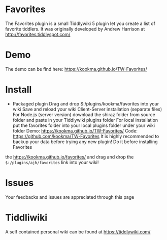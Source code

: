 # Favorites
The Favorites plugin is a small Tiddlywiki 5 plugin let you create a list of favorite tiddlers. It was originally developed by Andrew Harrison at http://favorites.tiddlyspot.com/

# Demo
The demo can be find here: https://kookma.github.io/TW-Favorites/



# Install
 -  Packaged plugin
Drag and drop $:/plugins/kookma/favorites into your wiki
Save and reload your wiki
Client-Server installation (separate files)
For Node.js (server version) download the shiraz folder from source folder and paste in your Tiddlywiki plugins folder
For local installation put the favorites folder into your local plugins folder under your wiki folder
Demo: https://kookma.github.io/TW-Favorites/
Code: https://github.com/kookma/TW-Favorites
It is highly recommended to backup your data before trying any new plugin! Do it before installing Favorites


the https://kookma.github.io/favorites/ and drag and drop the `$:/plugins/ajh/favorites` link into your wiki!


# Issues
Your feedbacks and issues are appreciated through this page

# Tiddliwiki
A self contained personal wiki can be found at https://tiddlywiki.com/

